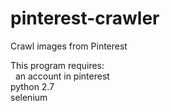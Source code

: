 # pinterest-crawler
Crawl images from Pinterest<br/>

This program requires:<br/>
    an account in pinterest<br/>
    python 2.7<br/>
    selenium<br/>
    
